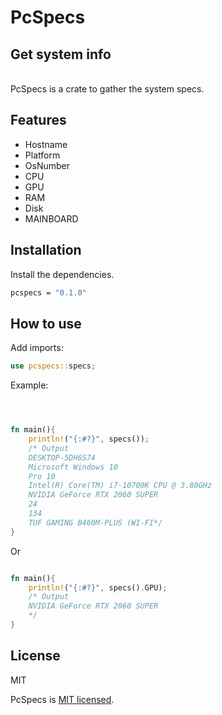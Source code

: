 # PcSpecs

## Get system info

\
PcSpecs is a crate to gather the system specs.


## Features
- Hostname
- Platform
- OsNumber
- CPU
- GPU
- RAM
- Disk
- MAINBOARD

## Installation

Install the dependencies.

```sh
pcspecs = "0.1.0"
```

## How to use

Add imports:

```rust
use pcspecs::specs;
```

Example:

```rust



fn main(){
    println!("{:#?}", specs());
    /* Output
    DESKTOP-5DH6S74 
    Microsoft Windows 10
    Pro 10 
    Intel(R) Core(TM) i7-10700K CPU @ 3.80GHz
    NVIDIA GeForce RTX 2060 SUPER
    24 
    134
    TUF GAMING B460M-PLUS (WI-FI*/
}
```

Or

```rust

fn main(){
    println!("{:#?}", specs().GPU);
    /* Output
    NVIDIA GeForce RTX 2060 SUPER
    */
}
```

## License

MIT

PcSpecs is [MIT licensed](LICENSE).
